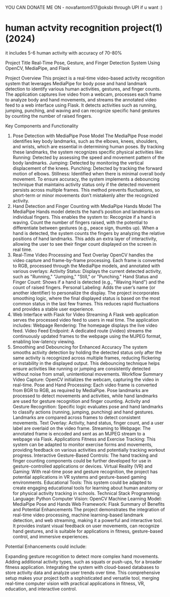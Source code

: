 YOU CAN DONATE ME ON - novafantom517@oksbi  through UPI if u want :) <peace>

# human actvity recognition project(1)(2024)
 it includes 5-6 human activity with accuracy of 70-80%

 Project Title
Real-Time Pose, Gesture, and Finger Detection System Using OpenCV, MediaPipe, and Flask

Project Overview
This project is a real-time video-based activity recognition system that leverages MediaPipe for body pose and hand landmark detection to identify various human activities, gestures, and finger counts. The application captures live video from a webcam, processes each frame to analyze body and hand movements, and streams the annotated video feed to a web interface using Flask. It detects activities such as running, jumping, punching, and waving and can recognize specific hand gestures by counting the number of raised fingers.

Key Components and Functionality
1. Pose Detection with MediaPipe Pose Model
The MediaPipe Pose model identifies key body landmarks, such as the elbows, knees, shoulders, and wrists, which are essential in determining human poses.
By tracking these landmarks, the system recognizes specific physical activities like:
Running: Detected by assessing the speed and movement pattern of the body landmarks.
Jumping: Detected by monitoring the vertical displacement of the knees.
Punching: Detected by tracking the forward motion of elbows.
Stillness: Identified when there is minimal overall body movement.
To ensure accuracy, the system implements a debouncing technique that maintains activity status only if the detected movement persists across multiple frames. This method prevents fluctuations, so short-term or minor movements don’t mistakenly alter the recognized activity.
2. Hand Detection and Finger Counting with MediaPipe Hands Model
The MediaPipe Hands model detects the hand’s position and landmarks on individual fingers.
This enables the system to:
Recognize if a hand is waving.
Count the number of fingers raised, with the potential to differentiate between gestures (e.g., peace sign, thumbs up).
When a hand is detected, the system counts the fingers by analyzing the relative positions of hand landmarks. This adds an extra layer of interactivity, allowing the user to see their finger count displayed on the screen in real time.
3. Real-Time Video Processing and Text Overlay
OpenCV handles the video capture and frame-by-frame processing.
Each frame is converted to RGB, processed through the MediaPipe models, and annotated with various overlays:
Activity Status: Displays the current detected activity, such as "Running," "Jumping," "Still," or "Punching."
Hand Status and Finger Count: Shows if a hand is detected (e.g., "Waving Hand") and the count of raised fingers.
Personal Labeling: Adds the user’s name (or another identifier) to personalize the display.
The project incorporates smoothing logic, where the final displayed status is based on the most common status in the last few frames. This reduces rapid fluctuations and provides a stable user experience.
4. Web Interface with Flask for Video Streaming
A Flask web application serves the processed video feed to users in real time.
The application includes:
Webpage Rendering: The homepage displays the live video feed.
Video Feed Endpoint: A dedicated route (/video) streams the continuously updated frames to the webpage using the MJPEG format, enabling low-latency viewing.
5. Smoothing and Debouncing for Enhanced Accuracy
The system smooths activity detection by holding the detected status only after the same activity is recognized across multiple frames, reducing flickering or instability in the displayed output.
This debouncing technique helps ensure activities like running or jumping are consistently detected without noise from small, unintentional movements.
Workflow Summary
Video Capture: OpenCV initializes the webcam, capturing the video in real-time.
Pose and Hand Processing:
Each video frame is converted from BGR to RGB, as required by MediaPipe.
Pose landmarks are processed to detect movements and activities, while hand landmarks are used for gesture recognition and finger counting.
Activity and Gesture Recognition:
Specific logic evaluates pose and hand landmarks to classify actions (running, jumping, punching) and hand gestures.
Landmarks are compared across frames to detect consistent movements.
Text Overlay:
Activity, hand status, finger count, and a user label are overlaid on the video frame.
Streaming to Webpage: The annotated frame is encoded and sent as an MJPEG stream to a webpage via Flask.
Applications
Fitness and Exercise Tracking: This system can be adapted to monitor exercise forms and movements, providing feedback on various activities and potentially tracking workout progress.
Interactive Gesture-Based Controls: The hand tracking and finger counting components could be further developed for use in gesture-controlled applications or devices.
Virtual Reality (VR) and Gaming: With real-time pose and gesture recognition, the project has potential applications in VR systems and gesture-based gaming environments.
Educational Tools: This system could be adapted to create engaging educational tools for learning about human anatomy or for physical activity tracking in schools.
Technical Stack
Programming Language: Python
Computer Vision: OpenCV
Machine Learning Model: MediaPipe Pose and Hands
Web Framework: Flask
Summary of Benefits and Potential Enhancements
The project demonstrates the integration of real-time video processing, machine learning-based landmark detection, and web streaming, making it a powerful and interactive tool. It provides instant visual feedback on user movements, can recognize hand gestures, and is suitable for applications in fitness, gesture-based control, and immersive experiences.

Potential Enhancements could include:

Expanding gesture recognition to detect more complex hand movements.
Adding additional activity types, such as squats or push-ups, for a broader fitness application.
Integrating the system with cloud-based databases to store activity data and analyze user trends over time.
This comprehensive setup makes your project both a sophisticated and versatile tool, merging real-time computer vision with practical applications in fitness, VR, education, and interactive control.







